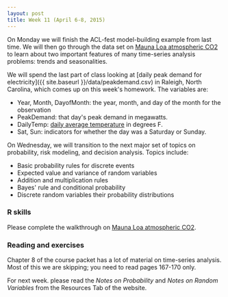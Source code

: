 ```yaml
---
layout: post
title: Week 11 (April 6-8, 2015)
---
```


On Monday we will finish the ACL-fest model-building example from last time.  We will then go through the data set on [Mauna Loa atmospheric CO2](http://jgscott.github.io/teaching/r/maunaloa/maunaloa.html) to learn about two important features of many time-series analysis problems: trends and seasonalities.

We will spend the last part of class looking at [daily peak demand for electricity]({{ site.baseurl }}/data/peakdemand.csv) in Raleigh, North Carolina, which comes up on this week's homework.  The variables are:
* Year, Month, DayofMonth: the year, month, and day of the month for the observation  
* PeakDemand: that day's peak demand in megawatts.  
* DailyTemp: [daily average temperature](http://www.weather.gov/climate/local_data.php?wfo=rah) in degrees F.  
* Sat, Sun: indicators for whether the day was a Saturday or Sunday.  


On Wednesday, we will transition to the next major set of topics on probability, risk modeling, and decision analysis.  Topics include:
* Basic probability rules for discrete events  
* Expected value and variance of random variables  
* Addition and multiplication rules  
* Bayes' rule and conditional probability  
* Discrete random variables their probability distributions    


### R skills

Please complete the walkthrough on [Mauna Loa atmospheric CO2](http://jgscott.github.io/teaching/r/maunaloa/maunaloa.html).  


### Reading and exercises  

Chapter 8 of the course packet has a lot of material on time-series analysis. Most of this we are skipping; you need to read pages 167-170 only.  

For next week. please read the _Notes on Probability_ and _Notes on Random Variables_ from the Resources Tab of the website.


